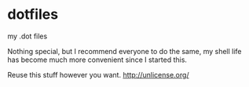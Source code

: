dotfiles
========

my .dot files

Nothing special, but I recommend everyone to do the same, my shell
life has become much more convenient since I started this.

Reuse this stuff however you want.
http://unlicense.org/
